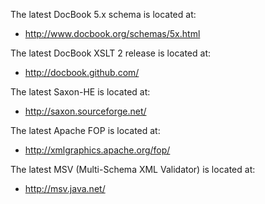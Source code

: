 The latest DocBook 5.x schema is located at:

* http://www.docbook.org/schemas/5x.html

The latest DocBook XSLT 2 release is located at:

* http://docbook.github.com/

The latest Saxon-HE is located at:

* http://saxon.sourceforge.net/

The latest Apache FOP is located at:

* http://xmlgraphics.apache.org/fop/

The latest MSV (Multi-Schema XML Validator) is located at:

* http://msv.java.net/

